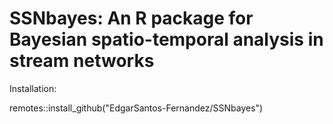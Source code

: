 # SSNbayes: An R package for Bayesian spatio-temporal analysis in stream networks

Installation:

remotes::install_github("EdgarSantos-Fernandez/SSNbayes")

